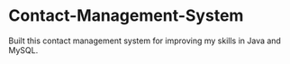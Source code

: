 # Contact-Management-System
Built this contact management system for improving my skills in Java and MySQL.
